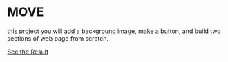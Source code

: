 # MOVE



 this project you will add a background image, make a button, and build two sections of web page from scratch.

[See the Result](https://denishromenko.gitbooks.io/codeacademy_doc/content/html_css_projects/move.html)
